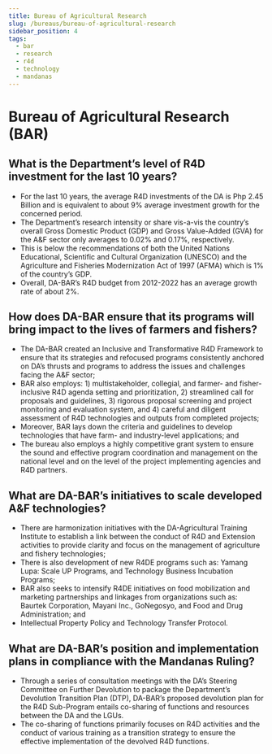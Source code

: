 ```yaml
---
title: Bureau of Agricultural Research
slug: /bureaus/bureau-of-agricultural-research
sidebar_position: 4
tags:
  - bar
  - research
  - r4d
  - technology
  - mandanas
---
```


# Bureau of Agricultural Research (BAR)

## What is the Department’s level of R4D investment for the last 10 years?

- For the last 10 years, the average R4D investments of the DA is Php 2.45 Billion and is equivalent to about 9% average investment growth for the concerned period.
- The Department’s research intensity or share vis-a-vis the country’s overall Gross Domestic Product (GDP) and Gross Value-Added (GVA) for the A&F sector only averages to 0.02% and 0.17%, respectively.
- This is below the recommendations of both the United Nations Educational, Scientific and Cultural Organization (UNESCO) and the Agriculture and Fisheries Modernization Act of 1997 (AFMA) which is 1% of the country’s GDP.
- Overall, DA-BAR’s R4D budget from 2012-2022 has an average growth rate of about 2%.

## How does DA-BAR ensure that its programs will bring impact to the lives of farmers and fishers?

- The DA-BAR created an Inclusive and Transformative R4D Framework to ensure that its strategies and refocused programs consistently anchored on DA’s thrusts and programs to address the issues and challenges facing the A&F sector;
- BAR also employs: 1) multistakeholder, collegial, and farmer- and fisher- inclusive R4D agenda setting and prioritization, 2) streamlined call for proposals and guidelines, 3) rigorous proposal screening and project monitoring and evaluation system, and 4) careful and diligent assessment of R4D technologies and outputs from completed projects;
- Moreover, BAR lays down the criteria and guidelines to develop technologies that have farm- and industry-level applications; and
- The bureau also employs a highly competitive grant system to ensure the sound and effective program coordination and management on the national level and on the level of the project implementing agencies and R4D partners.

## What are DA-BAR’s initiatives to scale developed A&F technologies?

- There are harmonization initiatives with the DA-Agricultural Training Institute to establish a link between the conduct of R4D and Extension activities to provide clarity and focus on the management of agriculture and fishery technologies;
- There is also development of new R4DE programs such as: Yamang Lupa: Scale UP Programs, and Technology Business Incubation Programs;
- BAR also seeks to intensify R4DE initiatives on food mobilization and marketing partnerships and linkages from organizations such as: Baurtek Corporation, Mayani Inc., GoNegosyo, and Food and Drug Administration; and
- Intellectual Property Policy and Technology Transfer Protocol.

## What are DA-BAR’s position and implementation plans in compliance with the Mandanas Ruling?

- Through a series of consultation meetings with the DA’s Steering Committee on Further Devolution to package the Department’s Devolution Transition Plan (DTP), DA-BAR’s proposed devolution plan for the R4D Sub-Program entails co-sharing of functions and resources between the DA and the LGUs.
- The co-sharing of functions primarily focuses on R4D activities and the conduct of various training as a transition strategy to ensure the effective implementation of the devolved R4D functions.
